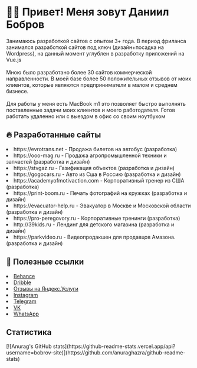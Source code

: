 <h1>👨‍💻 Привет! Меня зовут Даниил Бобров </h1>
<p>
Занимаюсь разработкой сайтов с опытом 3+ года. В период фриланса занимался разработкой сайтов под ключ (дизайн+посадка на Wordpress), на данный момент углублен в разработку приложений на Vue.js
<br>
<br>
Мною было разработано более 30 сайтов коммерческой направленности. В моей базе более 50 положительных отзывов от моих клиентов, которые являются предприниматели в малом и среднем бизнесе.
<br>
<br>
Для работы у меня есть MacBook m1 это позволяет быстро выполнять поставленные задачи моих клиентов и моего работодателя. Готов работать удаленно или с выездом в офис со своим ноутбуком</p>
<h2>🔥 Разработанные сайты</h2>
<li> https://evrotrans.net - Продажа билетов на автобус (разработка)</li>
<li> https://ooo-mag.ru - Продажа агропромышленной техники и запчастей (разработка и дизайн) </li>
<li> https://stvgaz.ru - Газификация объектов (разработка и дизайн) </li>
<li> https://gogocars.ru - Авто из Сша в Россию (разработка и дизайн) </li>
<li> https://academyofmotivaction.com - Корпоративный тренер из США (разработка) </li>
<li> https://print-boom.ru - Печать фотографий на кружках (разработка и дизайн) </li>
<li> https://evacuator-help.ru - Эвакуатор в Москве и Московской области (разработка и дизайн) </li>
<li> https://pro-peregovory.ru - Корпоративные тренинги (разработка) </li>
<li> http://39kids.ru - Лендинг для детского магазина (разработка и дизайн) </li>
<li> https://parkvideo.ru - Видеопродакшен для продавцов Амазона. (разработка и дизайн) </li>
<h2>🔗 Полезные ссылки</h2>
<li><a href="https://www.behance.net/bobrov">Behance</a></li>
<li><a href="https://dribbble.com/TheWalkingDan">Dribble</a></li>
<li><a href="https://uslugi.yandex.ru/profile/DaniilBobrov-1159160">Отзывы на Яндекс.Услуги</a></li>
<li><a href="https://www.instagram.com/bobrov_site/">Instagram</a></li>
<li><a href="https://t.me/TheWalkingDan">Telegram</a></li>
<li><a href="https://vk.com/bobrov_site">VK</a></li>
<li><a href="https://wa.clck.bar/79624256601">WhatsApp</a></li>
<h2> Статистика</h2>
[![Anurag's GitHub stats](https://github-readme-stats.vercel.app/api?username=bobrov-site)](https://github.com/anuraghazra/github-readme-stats)
